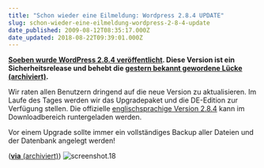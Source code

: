 ```yaml
---
title: "Schon wieder eine Eilmeldung: Wordpress 2.8.4 UPDATE"
slug: schon-wieder-eine-eilmeldung-wordpress-2-8-4-update
date_published: 2009-08-12T08:35:17.000Z
date_updated: 2018-08-22T09:39:01.000Z
---
```


**[Soeben wurde WordPress 2.8.4 veröffentlicht](http://wordpress.org/development/2009/08/2-8-4-security-release/). Diese Version ist ein Sicherheitsrelease und behebt die [gestern bekannt gewordene Lücke (archiviert)](http://web.archive.org/web/20090815085227/http://blog.wordpress-deutschland.org:80/2009/08/11/unfreiwillig-zurueckgesetztes-administratorpasswort.html).**

Wir raten allen Benutzern dringend auf die neue Version zu aktualisieren. Im Laufe des Tages werden wir das Upgradepaket und die DE-Edition zur Verfügung stellen. Die offizielle [englischsprachige Version 2.8.4](http://wordpress-deutschland.org/download/englisch/) kann im Downloadbereich runtergeladen werden.

Vor einem Upgrade sollte immer ein vollständiges Backup aller Dateien und der Datenbank angelegt werden!

([**via** (archiviert)](http://web.archive.org/web/20090814233159/http://blog.wordpress-deutschland.org:80/2009/08/12/wordpress-2-8-4-veroeffentlicht.html))
![screenshot.18](//picdump.thafaker.de/2009/08/screenshot.18.jpeg)
